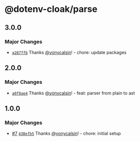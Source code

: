 # @dotenv-cloak/parse

## 3.0.0

### Major Changes

- [`a287ffb`](https://github.com/yonycalsin/dotenv-cloak/commit/a287ffb9232817e6f6da145e6355a7c1a2c7dd30) Thanks [@yonycalsin](https://github.com/yonycalsin)! - chore: update packages

## 2.0.0

### Major Changes

- [`a0f0ae4`](https://github.com/yonycalsin/dotenv-cloak/commit/a0f0ae4426ab5baad88b68ce15885c3bc778b9f9) Thanks [@yonycalsin](https://github.com/yonycalsin)! - feat: parser from plain to ast

## 1.0.0

### Major Changes

- [#7](https://github.com/yonycalsin/dotenv-cloak/pull/7) [`430efb5`](https://github.com/yonycalsin/dotenv-cloak/commit/430efb57c092cc3785d73b75803ea22c72766e94) Thanks [@yonycalsin](https://github.com/yonycalsin)! - chore: initial setup

